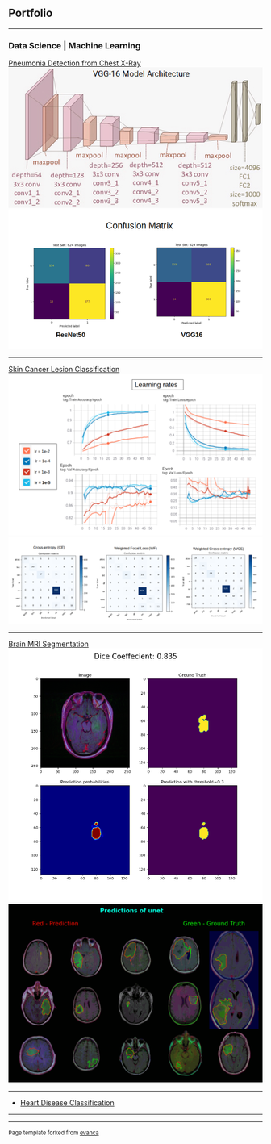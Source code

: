 ## Portfolio

---

### Data Science | Machine Learning

[Pneumonia Detection from Chest X-Ray](https://github.com/Nishita-Kapoor/pneumonia_detection_xrays)
<br>
<img src="images/vgg16.png?raw=true"/>
<img src="images/confusion_matrices.png?raw=true"/>

---
[Skin Cancer Lesion Classification](https://github.com/Nishita-Kapoor/skin_cancer)
<br>
<img src="images/learning_rates.png?raw=true"/>
<br>
<img src="images/Confusion_matrices.png?raw=true"/>

---
[Brain MRI Segmentation](https://github.com/Nishita-Kapoor/brain_mri_segmentation)
<br>
<img src="images/prediction.png?raw=true"/>
<br>
<img src="images/predictions.gif?raw=true"/>

---

- [Heart Disease Classification](https://github.com/Nishita-Kapoor/heart_disease_classification)

---




---
<p style="font-size:11px">Page template forked from <a href="https://github.com/evanca/quick-portfolio">evanca</a></p>
<!-- Remove above link if you don't want to attibute -->
